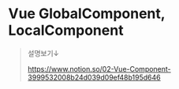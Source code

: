 # Vue GlobalComponent, LocalComponent

> 설명보기↓
>
> https://www.notion.so/02-Vue-Component-3999532008b24d039d09ef48b195d646